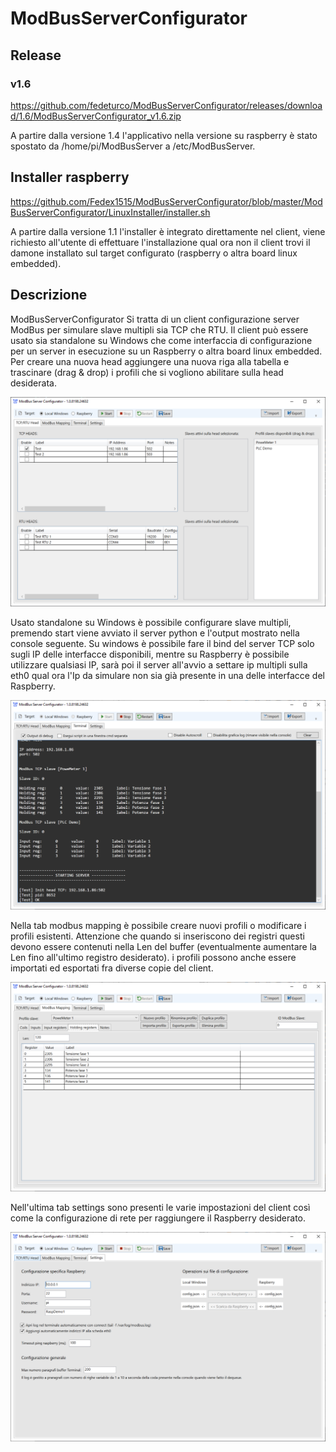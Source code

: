 # ModBusServerConfigurator


## Release

### v1.6
https://github.com/fedeturco/ModBusServerConfigurator/releases/download/1.6/ModBusServerConfigurator_v1.6.zip

A partire dalla versione 1.4 l'applicativo nella versione su raspberry è stato spostato da /home/pi/ModBusServer a /etc/ModBusServer.

## Installer raspberry

https://github.com/Fedex1515/ModBusServerConfigurator/blob/master/ModBusServerConfigurator/LinuxInstaller/installer.sh

A partire dalla versione 1.1 l'installer è integrato direttamente nel client, viene richiesto all'utente di effettuare l'installazione qual ora non il client trovi il damone installato sul target configurato (raspberry o altra board linux embedded).

## Descrizione

ModBusServerConfigurator Si tratta di un client configurazione server ModBus per simulare slave multipli sia TCP che RTU. Il client può essere usato sia standalone su Windows che come interfaccia di configurazione per un server in esecuzione su un Raspberry o altra board linux embedded. Per creare una nuova head aggiungere una nuova riga alla tabella e trascinare (drag & drop) i profili che si vogliono abilitare sulla head desiderata.

![alt text](https://github.com/Fedex1515/ModBusServerConfigurator/blob/master/ModBusServerConfigurator/Img/Screenshot_1.PNG?raw=true)

Usato standalone su Windows è possibile configurare slave multipli, premendo start viene avviato il server python e l'output mostrato nella console seguente. Su windows è possibile fare il bind del server TCP solo sugli IP delle interfacce disponibili, mentre su Raspberry è possibile utilizzare qualsiasi IP, sarà poi il server all'avvio a settare ip multipli sulla eth0 qual ora l'Ip da simulare non sia già presente in una delle interfacce del Raspberry.

![alt text](https://github.com/Fedex1515/ModBusServerConfigurator/blob/master/ModBusServerConfigurator/Img/Screenshot_2.PNG?raw=true)

Nella tab modbus mapping è possibile creare nuovi profili o modificare i profili esistenti. Attenzione che quando si inseriscono dei registri questi devono essere contenuti nella Len del buffer (eventualmente aumentare la Len fino all'ultimo registro desiderato). i profili possono anche essere importati ed esportati fra diverse copie del client.

![alt text](https://github.com/Fedex1515/ModBusServerConfigurator/blob/master/ModBusServerConfigurator/Img/Screenshot_3.PNG?raw=true)

Nell'ultima tab settings sono presenti le varie impostazioni del client così come la configurazione di rete per raggiungere il Raspberry desiderato.

![alt text](https://github.com/Fedex1515/ModBusServerConfigurator/blob/master/ModBusServerConfigurator/Img/Screenshot_4.PNG?raw=true)
